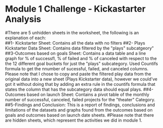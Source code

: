 # Module 1 Challenge -  Kickastarter Analysis
#There are 5 unhidden sheets in the worksheet, the following is an explanation of each:  
##1- Kickstarter Sheet: Contains all the data with no filters
##2- Plays Kickstarter Data Sheet: Contains data filtered by the "plays" subcatgeory" 
##3-Outcomes based on goals Sheet: Contains a data table and a line graph for % of successfl, % of failed and % of canceled with respect to the the 12 different goal buckets for just the "plays" subcategory. Used Countifs formula to get the nnumber of sucessful, failed, and canceled columns.  Please note that I chose to copy and paste the filtered play data from the original data into a new sheet (Plays Kickstarter data), however we could've got it without doing that by adding an extra rule in the countifs formula that states the column that has the subcategory data should equal plays.
##4-Outcomes based on launch Sheet: Contains a pivot table of the monthly number of successful, canceled, failed projects for the "theater" Category.
##5-Findings and Conclusion: This is a report of findings, conclusions and limitations of the datasets and graphs found from the outcomes based on goals and outcomes based on launch date sheets.
#Please note that there are hidden sheets, which represent the activities we did in module 1.
